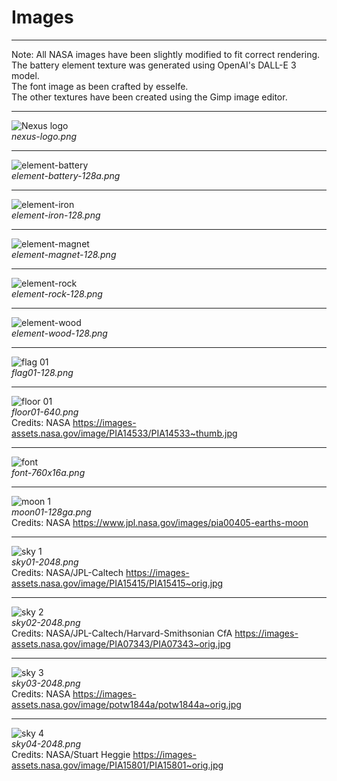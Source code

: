 # Images

---

Note: All NASA images have been slightly modified to fit correct rendering.  
The battery element texture was generated using OpenAI's DALL-E 3 model.  
The font image as been crafted by esselfe.  
The other textures have been created using the Gimp image editor.  

---

![Nexus logo](nexus-logo.png)  
*nexus-logo.png*  

---

![element-battery](element-battery-128a.png)  
*element-battery-128a.png*  

---

![element-iron](element-iron-128.png)  
*element-iron-128.png*  

---

![element-magnet](element-magnet-128.png)  
*element-magnet-128.png*  

---

![element-rock](element-rock-128.png)  
*element-rock-128.png*  

---

![element-wood](element-wood-128.png)  
*element-wood-128.png*  

---

![flag 01](flag01-128.png)  
*flag01-128.png*  

---

![floor 01](floor01-640.png)  
*floor01-640.png*  
Credits: NASA https://images-assets.nasa.gov/image/PIA14533/PIA14533~thumb.jpg  

---

![font](font-760x16a.png)  
*font-760x16a.png*  

---

![moon 1](moon01-128ga.png)  
*moon01-128ga.png*  
Credits: NASA https://www.jpl.nasa.gov/images/pia00405-earths-moon  

---

![sky 1](sky01-2048.png)  
*sky01-2048.png*  
Credits: NASA/JPL-Caltech https://images-assets.nasa.gov/image/PIA15415/PIA15415~orig.jpg  

---

![sky 2](sky02-2048.png)  
*sky02-2048.png*  
Credits: NASA/JPL-Caltech/Harvard-Smithsonian CfA https://images-assets.nasa.gov/image/PIA07343/PIA07343~orig.jpg  

---

![sky 3](sky03-2048.png)  
*sky03-2048.png*  
Credits: NASA https://images-assets.nasa.gov/image/potw1844a/potw1844a~orig.jpg  

---

![sky 4](sky04-2048.png)  
*sky04-2048.png*  
Credits: NASA/Stuart Heggie https://images-assets.nasa.gov/image/PIA15801/PIA15801~orig.jpg  
